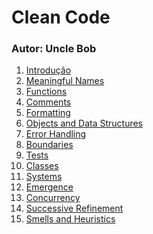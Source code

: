 # Clean Code
### Autor: Uncle Bob

1) [Introdução](https://github.com/mathnogueira/resenha-livros/tree/master/cleanCode/Cap1.md)
2) [Meaningful Names](https://github.com/mathnogueira/resenha-livros/tree/master/cleanCode/Cap2.md)
3) [Functions](https://github.com/mathnogueira/resenha-livros/tree/master/cleanCode/Cap3.md)
4) [Comments](https://github.com/mathnogueira/resenha-livros/tree/master/cleanCode/Cap4.md)
5) [Formatting](https://github.com/mathnogueira/resenha-livros/tree/master/cleanCode/Cap5.md)
6) [Objects and Data Structures](https://github.com/mathnogueira/resenha-livros/tree/master/cleanCode/Cap6.md)
7) [Error Handling](https://github.com/mathnogueira/resenha-livros/tree/master/cleanCode/Cap7.md)
8) [Boundaries](https://github.com/mathnogueira/resenha-livros/tree/master/cleanCode/Cap8.md)
9) [Tests](https://github.com/mathnogueira/resenha-livros/tree/master/cleanCode/Cap9.md)
10) [Classes](https://github.com/mathnogueira/resenha-livros/tree/master/cleanCode/Cap10.md)
11) [Systems](https://github.com/mathnogueira/resenha-livros/tree/master/cleanCode/Cap11.md)
12) [Emergence](https://github.com/mathnogueira/resenha-livros/tree/master/cleanCode/Cap12.md)
13) [Concurrency](https://github.com/mathnogueira/resenha-livros/tree/master/cleanCode/Cap13.md)
14) [Successive Refinement](https://github.com/mathnogueira/resenha-livros/tree/master/cleanCode/Cap14.md)
17) [Smells and Heuristics](https://github.com/mathnogueira/resenha-livros/tree/master/cleanCode/Cap17.md)
